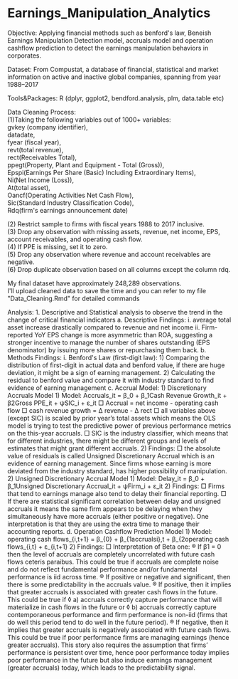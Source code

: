 # Earnings_Manipulation_Analytics
Objective: Applying financial methods such as benford's law, Beneish Earnings Manipulation Detection model, 
           accruals model and operation cashflow prediction to detect the earnings manipulation behaviors in corporates.
           
Dataset: From Compustat, a database of financial, statistical and market information on active and inactive global companies, 
         spanning from year 1988–2017

Tools&Packages: R (dplyr, ggplot2, bendford.analysis, plm, data.table etc)

Data Cleaning Process:  
(1)Taking the following variables out of 1000+ variables:   
gvkey (company identifier),   
datadate,   
fyear (fiscal year),   
revt(total revenue),   
rect(Receivables Total),   
ppegt(Property, Plant and Equipment - Total (Gross)),   
Epspi(Earnings Per Share (Basic) Including Extraordinary Items),  
Ni(Net Income (Loss)),   
At(total asset),  
Oancf(Operating Activities Net Cash Flow),   
Sic(Standard Industry Classification Code),  
Rdq(firm's earnings announcement date)  

(2) Restrict sample to firms with fiscal years 1988 to 2017 inclusive.  
(3) Drop any observation with missing assets, revenue, net income, EPS, account receivables, and operating cash flow.  
(4) If PPE is missing, set it to zero.  
(5) Drop any observation where revenue and account receivables are negative.  
(6) Drop duplicate observation based on all columns except the column rdq.  

My final dataset have approximately 248,289 observations.   
I'll upload cleaned data to save the time and you can refer to my file "Data_Cleaning.Rmd" for detailed commands

Analysis:
	1. Descriptive and Statistical analysis to observe the trend in the change of critical financial indicators 
		a. Descriptive Findings: 
			i. average total asset increase drastically compared to revenue and net income
			ii. Firm-reported YoY EPS change is more  asymmetric than ROA, suggesting a stronger incentive to manage the number of shares outstanding (EPS denominator) by issuing more shares or repurchasing them back.
		b. Methods Findings:
			i. Benford's Law (first-digit law): 
				1) Comparing the distribution of first-digit in actual data and benford value, if there are huge deviation, it might be a sign of earning management.
				2) Calculating the residual to benford value and compare it with industry standard to find evidence of earning management
		c. Accrual Model:
			1) Discretionary Accruals Model
				1) Model: Accruals_it = β_0 + β_1Cash Revenue Growth_it + β2Gross PPE_it + ψSIC_i + ε_it
				□ Accrual = net income - operating cash flow
				□ cash revenue growth = ∆ revenue - ∆ rect
				□ all variables above (except SIC) is scaled by prior year’s total assets which means the OLS model is trying to test the predictive power of previous performance metrics on the this-year accruals.
				□ SIC is the industry classifier, which means that for different industries, there might be different groups and levels of estimates that might grant different accruals.
				2) Findings: 
				□ the absolute value of residuals is called Unsigned Discretionary Accrual which is an evidence of earning management. Since firms whose earning is more deviated from the industry standard, has higher possibility of manipulation.
			2) Unsigned Discretionary Accrual Model
				1) Model: 
				Delay_it = β_0 + β_1Unsigned Discretionary Accrual_it + ψFirm_i + ε_it
				2) Findings:
				□ Firms that tend to earnings manage also tend to delay their financial reporting. 
				□ If there are statistical significant correlation between delay and unsigned accruals it means the same firm appears to be delaying when they simultaneously have more accruals (either positive or negative). One interpretation is that they are using the extra time to manage their accounting reports.
		d. Operation Cashflow Prediction Model
			1) Model:
			operating cash flows_{i,t+1} = β_{0} + β_{1accrualsi},t + β_{2operating cash flows_{i,t} + ε_{i,t+1}
			2) Findings:
				□ Interpretation of Beta one: 
					® If β1 = 0 then the level of accruals are completely uncorrelated with future cash flows ceteris paraibus. This could be true if accruals are complete noise and do not reflect fundamental performance and/or fundamental performance is iid across time. 
					® If positive or negative and significant, then there is some predictability in the accruals value. 
					® If positive, then it implies that greater accruals is associated with greater cash flows in the future. This could be true if 
						◊ a) accruals correctly capture performance that will materialize in cash flows in the future or 
						◊ b) accruals correctly capture contemporaneous performance and firm performance is non-iid (firms that do well this period tend to do well in the future period). 
					® If negative, then it implies that greater accruals is negatively associated with future cash flows. This could be true if poor performance firms are managing earnings (hence greater accruals). This story also requires the assumption that firms’ performance is persistent over time, hence poor performance today implies poor performance in the future but also induce earnings management (greater accruals) today, which leads to the predictability signal. 
			


